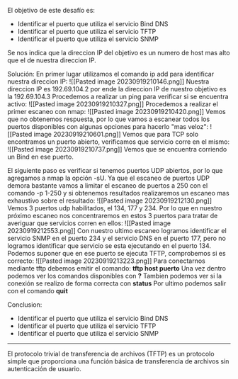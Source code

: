 El objetivo de este desafío es:
- Identificar el puerto que utiliza el servicio Bind DNS
- Identificar el puerto que utiliza el servicio TFTP
- Identificar el puerto que utiliza el servicio SNMP

Se nos indica que la direccion IP del objetivo es un numero de host mas alto que el de nuestra direccion IP.

Solución:
En primer lugar utilizamos el comando ip add para identificar nuestra direccion IP:
![[Pasted image 20230919210146.png]]
Nuestra direccion IP es 192.69.104.2 por ende la direccion IP de nuestro objetivo es la 192.69.104.3
Procedemos a realizar un ping para verificar si se encuentra activo:
![[Pasted image 20230919210327.png]]
Procedemos a realizar el primer escaneo con nmap:
![[Pasted image 20230919210420.png]]
Vemos que no obtenemos respuesta, por lo que vamos a escanear todos los puertos disponibles con algunas opciones para hacerlo "mas veloz":
![[Pasted image 20230919210601.png]]
Vemos que para TCP solo encontramos un puerto abierto, verificamos que servicio corre en el mismo:
![[Pasted image 20230919210737.png]]
Vemos que se encuentra corriendo un Bind en ese puerto. 

El siguiente paso es verificar si tenemos puertos UDP abiertos, por lo que agregamos a nmap la opción -sU. Ya que el escaneo de puertos UDP demora bastante vamos a limitar el escaneo de puertos a 250 con el comando -p 1-250 y si obtenemos resultados realizaremos un escaneo mas exhaustivo sobre el resultado:
![[Pasted image 20230919212130.png]]
Vemos 3 puertos udp habilitados, el 134, 177 y 234. Por lo que en nuestro próximo escaneo nos concentraremos en estos 3 puertos para tratar de averiguar que servicios corren en ellos:
![[Pasted image 20230919212553.png]]
Con nuestro ultimo escaneo logramos identificar el servicio SNMP en el puerto 234 y el servicio DNS en el puerto 177, pero no logramos identificar que servicio se esta ejecutando en el puerto 134.
Podemos suponer que en ese puerto se ejecuta TFTP, comprobemos si es correcto:
![[Pasted image 20230919213223.png]]
Para conectarnos mediante tftp debemos emitir el comando:
**tftp host puerto**
Una vez dentro podemos ver los comandos disponibles con **?** 
Tambien podemos ver si la conexión se realizo de forma correcta con **status**
Por ultimo podemos salir con el comando **quit**

Conclusion:
- Identificar el puerto que utiliza el servicio Bind DNS
- Identificar el puerto que utiliza el servicio TFTP
- Identificar el puerto que utiliza el servicio SNMP


_____________________________________________________________
El protocolo trivial de transferencia de archivos (TFTP) es un protocolo simple que proporciona una función básica de transferencia de archivos sin autenticación de usuario.


